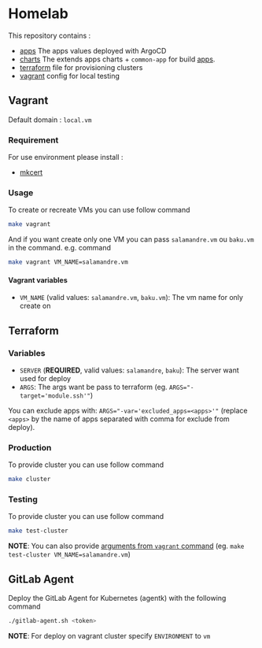 # Homelab

This repository contains :

- [apps](./apps/) The apps values deployed with ArgoCD
- [charts](./charts/) The extends apps charts + `common-app` for build [apps](./apps/).
- [terraform](./terraform/) file for provisioning clusters
- [vagrant](./vagrant/) config for local testing

## Vagrant

Default domain : `local.vm`

### Requirement

For use environment please install :

- [mkcert](https://github.com/FiloSottile/mkcert)

### Usage

To create or recreate VMs you can use follow command

```sh
make vagrant
```

And if you want create only one VM you can pass `salamandre.vm` ou `baku.vm` in the command. e.g. command

```sh
make vagrant VM_NAME=salamandre.vm
```

#### Vagrant variables

- `VM_NAME` (valid values: `salamandre.vm`, `baku.vm`): The vm name for only create on

## Terraform

### Variables

- `SERVER` (**REQUIRED**, valid values: `salamandre`, `baku`): The server want used for deploy
- `ARGS`: The args want be pass to terraform (eg. `ARGS="-target='module.ssh'"`)

You can exclude apps with: `ARGS="-var='excluded_apps=<apps>'"` (replace `<apps>` by the name of apps separated with comma for exclude from deploy).

### Production

To provide cluster you can use follow command

```sh
make cluster
```

### Testing

To provide cluster you can use follow command

```sh
make test-cluster
```

**NOTE**: You can also provide [arguments from `vagrant` command](#vagrant-variables) (eg. `make test-cluster VM_NAME=salamandre.vm`)

## GitLab Agent

Deploy the GitLab Agent for Kubernetes (agentk) with the following command

```sh
./gitlab-agent.sh <token>
```

**NOTE**: For deploy on vagrant cluster specify `ENVIRONMENT` to `vm`
